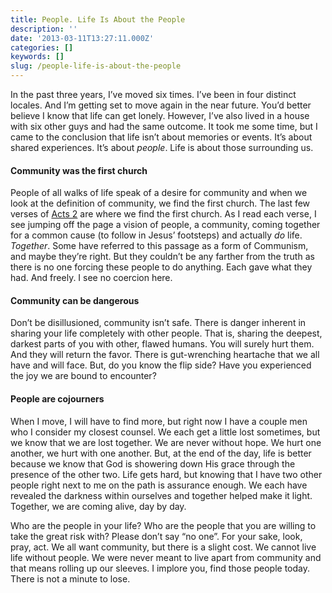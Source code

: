 ```yaml
---
title: People. Life Is About the People
description: ''
date: '2013-03-11T13:27:11.000Z'
categories: []
keywords: []
slug: /people-life-is-about-the-people
---
```


In the past three years, I’ve moved six times. I’ve been in four distinct locales. And I’m getting set to move again in the near future. You’d better believe I know that life can get lonely. However, I’ve also lived in a house with six other guys and had the same outcome. It took me some time, but I came to the conclusion that life isn’t about memories or events. It’s about shared experiences. It’s about _people_. Life is about those surrounding us.

#### Community was the first church

People of all walks of life speak of a desire for community and when we look at the definition of community, we find the first church. The last few verses of [Acts 2](http://www.biblegateway.com/passage/?search=acts%202:42-47&version=ESV "Acts 2:42-47") are where we find the first church. As I read each verse, I see jumping off the page a vision of people, a community, coming together for a common cause (to follow in Jesus’ footsteps) and actually _do_ life. _Together_. Some have referred to this passage as a form of Communism, and maybe they’re right. But they couldn’t be any farther from the truth as there is no one forcing these people to do anything. Each gave what they had. And freely. I see no coercion here.

#### Community can be dangerous

Don’t be disillusioned, community isn’t safe. There is danger inherent in sharing your life completely with other people. That is, sharing the deepest, darkest parts of you with other, flawed humans. You will surely hurt them. And they will return the favor. There is gut-wrenching heartache that we all have and will face. But, do you know the flip side? Have you experienced the joy we are bound to encounter?

#### People are cojourners

When I move, I will have to find more, but right now I have a couple men who I consider my closest counsel. We each get a little lost sometimes, but we know that we are lost together. We are never without hope. We hurt one another, we hurt with one another. But, at the end of the day, life is better because we know that God is showering down His grace through the presence of the other two. Life gets hard, but knowing that I have two other people right next to me on the path is assurance enough. We each have revealed the darkness within ourselves and together helped make it light. Together, we are coming alive, day by day.

Who are the people in your life? Who are the people that you are willing to take the great risk with? Please don’t say “no one”. For your sake, look, pray, act. We all want community, but there is a slight cost. We cannot live life without people. We were never meant to live apart from community and that means rolling up our sleeves. I implore you, find those people today. There is not a minute to lose.